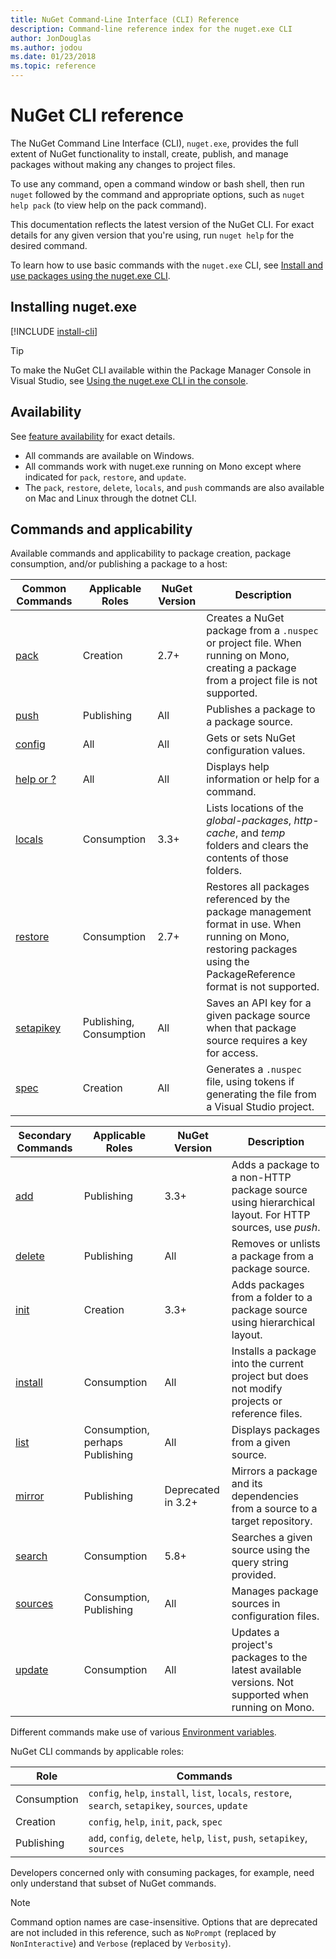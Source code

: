 ```yaml
---
title: NuGet Command-Line Interface (CLI) Reference
description: Command-line reference index for the nuget.exe CLI
author: JonDouglas
ms.author: jodou
ms.date: 01/23/2018
ms.topic: reference
---
```


# NuGet CLI reference

The NuGet Command Line Interface (CLI), `nuget.exe`, provides the full extent of NuGet functionality to install, create, publish, and manage packages without making any changes to project files.

To use any command, open a command window or bash shell, then run `nuget` followed by the command and appropriate options, such as `nuget help pack` (to view help on the pack command).

This documentation reflects the latest version of the NuGet CLI. For exact details for any given version that you're using,  run `nuget help` for the desired command.

To learn how to use basic commands with the `nuget.exe` CLI, see [Install and use packages using the nuget.exe CLI](../consume-packages/install-use-packages-nuget-cli.md).

## Installing nuget.exe

[!INCLUDE [install-cli](../includes/install-cli.md)]

> [!Tip]
> To make the NuGet CLI available within the Package Manager Console in Visual Studio, see [Using the nuget.exe CLI in the console](../consume-packages/install-use-packages-powershell.md#use-the-nugetexe-cli-in-the-console).

## Availability

See [feature availability](../install-nuget-client-tools.md#feature-availability) for exact details.

- All commands are available on Windows.
- All commands work with nuget.exe running on Mono except where indicated for `pack`, `restore`, and `update`.
- The `pack`, `restore`, `delete`, `locals`, and `push` commands are also available on Mac and Linux through the dotnet CLI.

## Commands and applicability

Available commands and applicability to package creation, package consumption, and/or publishing a package to a host:

| Common Commands | Applicable Roles | NuGet Version | Description |
| --- | --- | --- | --- |
| [pack](cli-reference/cli-ref-pack.md) | Creation | 2.7+ | Creates a NuGet package from a `.nuspec` or project file. When running on Mono, creating a package from a project file is not supported. |
| [push](cli-reference/cli-ref-push.md) | Publishing | All | Publishes a package to a package source. |
| [config](cli-reference/cli-ref-config.md) | All | All | Gets or sets NuGet configuration values. |
| [help or ?](cli-reference/cli-ref-help.md) | All | All | Displays help information or help for a command. |
| [locals](cli-reference/cli-ref-locals.md) | Consumption | 3.3+ | Lists locations of the *global-packages*, *http-cache*, and *temp* folders and clears the contents of those folders. |
| [restore](cli-reference/cli-ref-restore.md) | Consumption | 2.7+ | Restores all packages referenced by the package management format in use. When running on Mono, restoring packages using the PackageReference format is not supported. |
| [setapikey](cli-reference/cli-ref-setapikey.md) | Publishing, Consumption | All | Saves an API key for a given package source when that package source requires a key for access. |
| [spec](cli-reference/cli-ref-spec.md) | Creation | All | Generates a `.nuspec` file, using tokens if generating the file from a Visual Studio project. |

| Secondary Commands | Applicable Roles | NuGet Version | Description |
| --- | --- | --- | --- |
| [add](cli-reference/cli-ref-add.md) | Publishing | 3.3+ | Adds a package to a non-HTTP package source using hierarchical layout. For HTTP sources, use *push*. |
| [delete](cli-reference/cli-ref-delete.md) | Publishing | All | Removes or unlists a package from a package source. |
| [init](cli-reference/cli-ref-init.md) | Creation | 3.3+ | Adds packages from a folder to a package source using hierarchical layout. |
| [install](cli-reference/cli-ref-install.md) | Consumption | All | Installs a package into the current project but does not modify projects or reference files. |
| [list](cli-reference/cli-ref-list.md) | Consumption, perhaps Publishing | All | Displays packages from a given source. |
| [mirror](cli-reference/cli-ref-mirror.md) | Publishing | Deprecated in 3.2+ | Mirrors a package and its dependencies from a source to a target repository. |
| [search](cli-reference/cli-ref-search.md) | Consumption | 5.8+ | Searches a given source using the query string provided. |
| [sources](cli-reference/cli-ref-sources.md) | Consumption, Publishing | All | Manages package sources in configuration files. |
| [update](cli-reference/cli-ref-update.md) | Consumption | All | Updates a project's packages to the latest available versions. Not supported when running on Mono. |

Different commands make use of various [Environment variables](cli-reference/cli-ref-environment-variables.md).

NuGet CLI commands by applicable roles:

| Role | Commands |
| --- | --- |
| Consumption | `config`, `help`, `install`, `list`, `locals`, `restore`, `search`, `setapikey`, `sources`, `update` |
| Creation | `config`, `help`, `init`, `pack`, `spec` |
| Publishing | `add`, `config`, `delete`, `help`, `list`, `push`, `setapikey`, `sources` |

Developers concerned only with consuming packages, for example, need only understand that subset of NuGet commands.

> [!Note]
> Command option names are case-insensitive. Options that are deprecated are not included in this reference, such as `NoPrompt` (replaced by `NonInteractive`) and `Verbose` (replaced by `Verbosity`).
